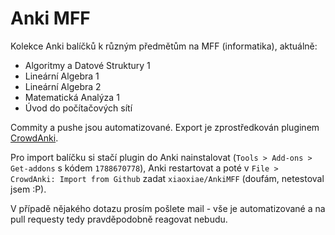 # Anki MFF
Kolekce Anki balíčků k různým předmětům na MFF (informatika), aktuálně:

- Algoritmy a Datové Struktury 1
- Lineární Algebra 1
- Lineární Algebra 2
- Matematická Analýza 1
- Úvod do počítačových sítí

Commity a pushe jsou automatizované. Export je zprostředkován pluginem [CrowdAnki](https://ankiweb.net/shared/info/1788670778).

Pro import balíčku si stačí plugin do Anki nainstalovat (`Tools > Add-ons > Get-addons` s kódem `1788670778`), Anki restartovat a poté v `File > CrowdAnki: Import from Github` zadat `xiaoxiae/AnkiMFF` (doufám, netestoval jsem :P).

V případě nějakého dotazu prosím pošlete mail - vše je automatizované a na pull requesty tedy pravděpodobně reagovat nebudu.
